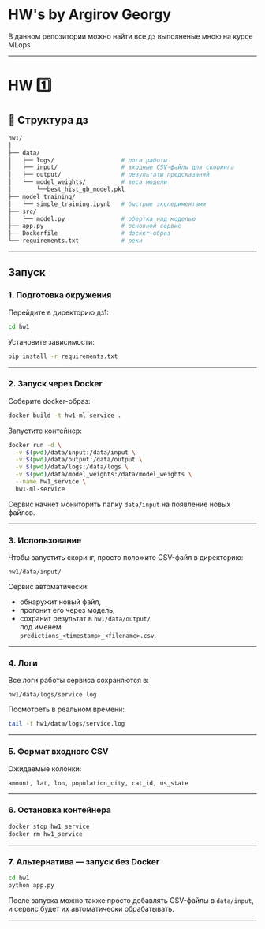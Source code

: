 # HW's by Argirov Georgy

В данном репозитории можно найти все дз выполненые мною на курсе MLops

---

# HW 1️⃣

## 📂 Структура дз

```bash
hw1/
│
├── data/
│   ├── logs/                   # логи работы
│   ├── input/                  # входные CSV-файлы для скоринга
│   ├── output/                 # результаты предсказаний
│   └── model_weights/          # веса модели
│       └──best_hist_gb_model.pkl
├── model_training/
│   └── simple_training.ipynb   # быстрые экспериментами  
├── src/
│   └── model.py                # обертка над моделью
├── app.py                      # основной сервис
├── Dockerfile                  # docker-образ
└── requirements.txt            # реки
```

---

## Запуск

### 1. Подготовка окружения

Перейдите в директорию дз1:

```bash
cd hw1
```

Установите зависимости:

```bash
pip install -r requirements.txt
```

---

### 2. Запуск через Docker

Соберите docker-образ:

```bash
docker build -t hw1-ml-service .
```

Запустите контейнер:

```bash
docker run -d \
  -v $(pwd)/data/input:/data/input \
  -v $(pwd)/data/output:/data/output \
  -v $(pwd)/data/logs:/data/logs \
  -v $(pwd)/data/model_weights:/data/model_weights \
  --name hw1_service \
  hw1-ml-service
```

Сервис начнет мониторить папку `data/input` на появление новых файлов.

---

### 3. Использование

Чтобы запустить скоринг, просто положите CSV-файл в директорию:

```
hw1/data/input/
```

Сервис автоматически:
- обнаружит новый файл,
- прогонит его через модель,
- сохранит результат в `hw1/data/output/`  
  под именем  
  `predictions_<timestamp>_<filename>.csv`.

---

### 4. Логи

Все логи работы сервиса сохраняются в:

```
hw1/data/logs/service.log
```

Посмотреть в реальном времени:

```bash
tail -f hw1/data/logs/service.log
```

---

### 5. Формат входного CSV

Ожидаемые колонки:

```
amount, lat, lon, population_city, cat_id, us_state
```

---

### 6. Остановка контейнера

```bash
docker stop hw1_service
docker rm hw1_service
```

---

### 7. Альтернатива — запуск без Docker

```bash
cd hw1
python app.py
```

После запуска можно также просто добавлять CSV-файлы в `data/input`, и сервис будет их автоматически обрабатывать.

---